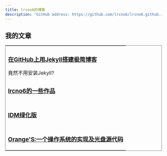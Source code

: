```yaml
---
title: lrcno6的博客
description: "GitHub address: https://github.com/lrcno6/lrcno6.github.io"
---
```


## 我的文章

<table frame="box">
	<tr>
		<td>
			<h3>
				<a href="/github-jekyll.html">在GitHub上用Jekyll搭建极简博客</a>
			</h3>
			竟然不用安装Jekyll?
		</td>
	</tr>
	<tr>
		<td>
			<h3>
				<a href="/project.html">lrcno6的一些作品</a>
			</h3>
		</td>
	</tr>
	<tr>
		<td>
			<h3>
				<a href="/idm.html">IDM绿化版</a>
			</h3>
		</td>
	</tr>
	<tr>
		<td>
			<h3>
				<a href="/oranges.html">Orange'S:一个操作系统的实现及光盘源代码</a>
			</h3>
		</td>
	</tr>
</table>